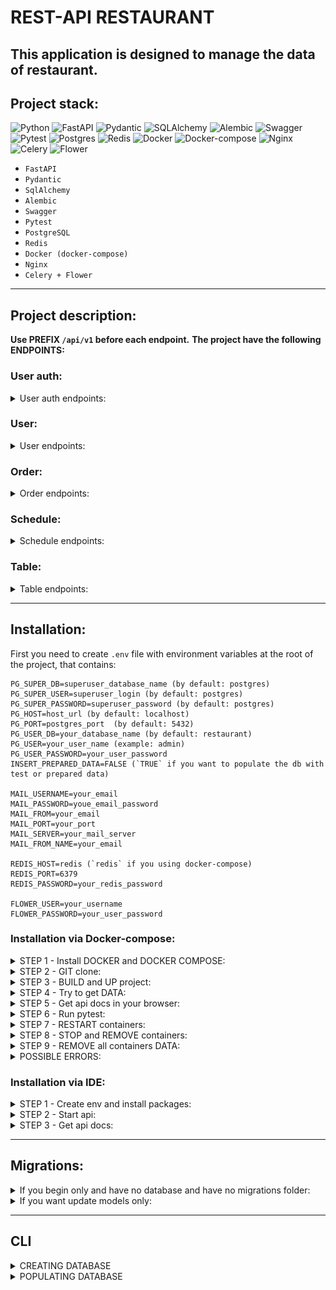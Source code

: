 # REST-API RESTAURANT

This application is designed to manage the data of restaurant.
---
## Project stack:
![Python](https://img.shields.io/badge/python-3670A0?style=for-the-badge&logo=python&logoColor=ffdd54)
![FastAPI](https://img.shields.io/badge/FastAPI-005571?style=for-the-badge&logo=fastapi)
![Pydantic](https://img.shields.io/badge/Pydantic-ff43a1.svg?style=for-the-badge)
![SQLAlchemy](https://img.shields.io/badge/sqlalchemy-7a1b0c.svg?style=for-the-badge)
![Alembic](https://img.shields.io/badge/alembic-1E5945.svg?style=for-the-badge)
![Swagger](https://img.shields.io/badge/-Swagger-%23Clojure?style=for-the-badge&logo=swagger&logoColor=white)
![Pytest](https://img.shields.io/badge/pytest-003153.svg?style=for-the-badge&logo=pytest&logoColor=gray)
![Postgres](https://img.shields.io/badge/postgres-%23316192.svg?style=for-the-badge&logo=postgresql&logoColor=white)
![Redis](https://img.shields.io/badge/redis-%23DD0031.svg?style=for-the-badge&logo=redis&logoColor=white)
![Docker](https://img.shields.io/badge/docker-%230db7ed.svg?style=for-the-badge&logo=docker&logoColor=white)
![Docker-compose](https://img.shields.io/badge/docker--compose-6495ED.svg?style=for-the-badge&logo=docker&logoColor=white)
![Nginx](https://img.shields.io/badge/nginx-%23009639.svg?style=for-the-badge&logo=nginx&logoColor=white)
![Celery](https://img.shields.io/badge/Celery-%2300C7B7.svg?style=for-the-badge&logo=Celery)
![Flower](https://img.shields.io/badge/F-Flower-green.svg?style=for-the-badge&logo=Celery)

- `FastAPI`
- `Pydantic`
- `SqlAlchemy`
- `Alembic`
- `Swagger`
- `Pytest`
- `PostgreSQL`
- `Redis`
- `Docker (docker-compose)`
- `Nginx`
- `Celery + Flower`
---
## Project description:
**Use PREFIX `/api/v1` before each endpoint.**
**The project have the following ENDPOINTS:**
### User auth:
<details>
<summary>User auth endpoints:</summary>

1) `GET` `/users/auth/me/` - Get current user info.
    <details>
    <summary>Description:</summary>
   
    **Returns** current user info.
    Available to all **confirmed users.**
    ```json
        {
         "username": "string",
         "email": "user@example.com",
         "phone": "505050505",
         "role": "superuser",
         "id": 0,
         "status": "confirmed"
        }
    ```
    </details>


2) `GET` `/users/auth/confirm-email/{sign}/` - Confirm email address.
    <details>
    <summary>Description:</summary>
   
    **Confirms** user's email.
    **Accessible to all.**
    `sign`: it is encoded user data, such as a username.
    ```json
    {
      "message": "E-mail has been successfully confirmed."
    }
    ```
    </details>


3) `GET` `/users/auth/reset-password/{sign}/` - Reset user's password.
    <details>
    <summary>Description:</summary>
   
    **Resets** user's password.
    Available to all **confirmed** users.
    `sign`: it is encoded user data, such as a username.
    ```json
    {
      "message": "A password reset email has been sent to your email"
    }
    ```
    </details>


4) `POST` `/token` - Get user token via login.
    <details>
    <summary>Description:</summary>
   
    **Gets** user token by entering your username and password.
    **Accessible to all.**
    ```json
    {
      "access_token": "string",
      "token_type": "string"
    }
    ```
    </details>


5) `POST` `/users/auth/register` - Register a new user.
    <details>
    <summary>Description:</summary>
   
    **Gets** new user data and saves it into db.
    **Accessible to all.**
    ```json
    {
      "username": "string",
      "email": "user@example.com",
      "phone": "661880805607310",
      "role": "superuser",
      "password": "stringst"
    }
    ```
    </details>


6) `POST` `/users/auth/confirm-reset-password/{sign}` - Confirm new user's password.
    <details>
    <summary>Description:</summary>
   
    **Gets** the user's new password and saves it in the database.
    **Accessible to all.**
    `sign`: it is encoded user data, such as a username.
    ```json
    {
      "password": "stringst",
      "password_confirm": "stringst"
    }
    ```
    </details>

</details>


### User:
<details>
<summary>User endpoints:</summary>

1) `GET` `/users/` - Get all users by parameters.
    <details>
    <summary>Description:</summary>
   
    **Returns** all users from db by parameters.
    Only available to **superuser**.

    Query params:
    - **phone**
    - **status** (`confirmed` or `unconfirmed`)

    ```json
    [
      {
        "username": "string",
        "email": "user@example.com",
        "phone": "918426795719187",
        "role": "superuser",
        "id": 0,
        "status": "confirmed"
      }
    ]
    ```
    </details>


2) `GET` `/users/{user_id}` - Get user by user id.
    <details>
    <summary>Description:</summary>
   
    **Returns** user from db by user id.
    Only available to **superuser**.

    ```json
    [
      {
        "username": "string",
        "email": "user@example.com",
        "phone": "918426795719187",
        "role": "superuser",
        "id": 0,
        "status": "confirmed"
      }
    ]
    ```
    </details>


3) `DELETE` `/users/{user_id}` - Delete user by user id.
    <details>
    <summary>Description:</summary>
   
    **Deletes** user from db by user id.
    Only available to **superuser**.

    ```json
    {
      "message": "user with id=1 was successfully deleted."
    }
    ```
    </details>


4) `PATCH` `/users/{user_id}` - Patch user by user id.
    <details>
    <summary>Description:</summary>
   
    **Updates** user from db by user id.
    Only available to **superuser**.

    ```json
    {
      "username": "some_username",
      "email": "user@example.com",
      "phone": "123456789",
      "role": "client",
      "status": "unconfirmed"
    }
    ```
    </details>


5) `POST` `/users/create` - Post user by user id.
    <details>
    <summary>Description:</summary>
   
    **Adds** new user into db.
    Only available to **superuser**.

    ```json
    {
      "username": "some_username",
      "email": "user@example.com",
      "phone": "123456789",
      "role": "client",
      "password": "some_strong_password"
    }
    ```
    </details>

</details>


### Order:
<details>
<summary>Order endpoints:</summary>

1) `GET` `/orders/` - Get all orders by parameters.
    <details>
    <summary>Description:</summary>
   
    **Returns** all orders from db by **parameters**.
    Available to all **confirmed users**.

    **Non-superuser behavior:**
    It will only find orders associated with the user id, else return empty list.

    Query params:
    - **start_datetime** (start booking date or datetime)
    - **end_datetime** (end booking date or datetime)
    - **status** (`confirmed` or `unconfirmed`)
    - **cost** (Less or equal)
    - **user_id**
    - **tables** (list of table ids)

    ```json
    [
      {
        "start_datetime": "2022-08-23T06:51",
        "end_datetime": "2022-08-23T07:51",
        "user_id": 1,
        "id": 0,
        "status": "processing",
        "cost": 0,
        "tables": [
          {
            "type": "standard",
            "number_of_seats": 1,
            "price_per_hour": 0,
            "id": 1
          }
        ]
      }
    ]
    ```
    </details>


2) `GET` `/orders/{order_id}` - Get order by order id.
    <details>
    <summary>Description:</summary>
   
    **Returns** order from db by **order id**.
    Available to all **confirmed users**.
    
    **Non-superuser behavior**:
    It will return the order only if the order is associated with this user, else return None.

    ```json
    {
      "start_datetime": "2022-08-23T06:51",
      "end_datetime": "2022-08-23T07:51",
      "user_id": 1,
      "id": 0,
      "status": "processing",
      "cost": 0,
      "tables": [
        {
          "type": "standard",
          "number_of_seats": 1,
          "price_per_hour": 0,
          "id": 1
        }
      ]
    }
    ```
    </details>


3) `DELETE` `/orders/{order_id}` - Delete order by order id.
    <details>
    <summary>Description:</summary>
   
    **Deletes** order from db by **order id**.
    Available to all **confirmed users**.
    
    **Non-superuser behavior**:
    It will delete the order only if the order is associated with this user, else raise exception that there is no such order.

    ```json
    {
      "message": "order with id=1 was successfully deleted."
    }
    ```
    </details>


4) `PATCH` `/orders/{order_id}` - Patch order by order id.
    <details>
    <summary>Description:</summary>
   
    **Updates** order from db by order id.
    Available to all **confirmed users**.
    
    **Non-superuser behavior**:
    It will patch the order only if the order is associated with this user, else raise exception that there is no such order.
    
    **Manual validations:**
    - date or datetime objects (comparison start and end values);
    - checks time range within daily schedule;
    - checks free time in the orders.
   
    ```json
    {
      "start_datetime": "2022-08-08T10:00",
      "end_datetime": "2022-08-08T12:59",
      "user_id": 1,
      "status": "confirmed",
      "cost": 5000,
      "add_tables": [
        1,
        2,
        3
      ],
      "delete_tables": [
        4
      ]
    }
    ```
    </details>


5) `POST` `/orders/create` - Add new order.
    <details>
    <summary>Description:</summary>
   
    **Adds** new order into db.
    Available to all **confirmed users**.

    **Manual validations:**
    - date or datetime objects (comparison start and end values);
    - checks time range within daily schedule;
    - checks free time in the orders.

   **Features:**
    - automatically calculates the cost of time when rounded to the nearest hour

    ```json
    {
      "start_datetime": "2022-08-10T08:00",
      "end_datetime": "2022-08-10T14:59",
      "user_id": 1,
      "tables": [
        1,
        2,
        3
      ]
    }
    ```
    </details>

</details>


### Schedule:
<details>
<summary>Schedule endpoints:</summary>

1) `GET` `/schedules/` - Get all schedules by parameters.
    <details>
    <summary>Description:</summary>
   
    **Returns** all schedules from db by **parameters**.
    Available to all **confirmed users**.

    Query params:
    - **day** (weekday or date)
    - **open_time** (More or equal)
    - **close_time** (Less or equal)
    - **break_start_time** (More or equal)
    - **break_end_time** (Less or equal)

    ```json
    [
      {
        "day": "Monday",
        "open_time": "06:00",
        "close_time": "22:00",
        "break_start_time": "13:00",
        "break_end_time": "13:59",
        "id": 0
      }
    ]
    ```
    </details>


2) `GET` `/schedules/{schedule_id}` - Get schedule by schedule id.
    <details>
    <summary>Description:</summary>
   
    **Returns** schedule from db by **schedule id**.
    Available to all **confirmed users**.

    ```json
    {
        "day": "Monday",
        "open_time": "06:00",
        "close_time": "22:00",
        "break_start_time": "13:00",
        "break_end_time": "13:59",
        "id": 0
    }
    ```
    </details>


3) `DELETE` `/schedules/{schedule_id}` - Delete order by order id.
    <details>
    <summary>Description:</summary>
   
    **Deletes** schedule from db by **schedule id**.
    Only available to **superuser or admin.**

    ```json
    {
      "message": "schedule with id=1 was successfully deleted."
    }
    ```
    </details>


4) `PATCH` `/schedules/{schedule_id}` - Patch schedule by schedule id.
    <details>
    <summary>Description:</summary>
   
    **Updates** schedule from db by **schedule id**.
    Only available to **superuser or admin.**
    
    **Manual validations:**
    - date or datetime objects (comparison open and close values);
   
    ```json
    {
      "day": "Monday",
      "open_time": "08:00",
      "close_time": "22:00",
      "break_start_time": "13:00",
      "break_end_time": "14:00"
    }
    ```
    </details>


5) `POST` `/schedules/create` - Add new schedule.
    <details>
    <summary>Description:</summary>
   
    **Adds** new schedule into db.
    Only available to **superuser or admin.**

    **Manual validations:**
    - date or datetime objects (comparison start and end values);

    ```json
    {
      "day": "2022-12-25",
      "open_time": "10:00",
      "close_time": "23:00",
      "break_start_time": "14:00",
      "break_end_time": "15:00"
    }
    ```
    </details>

</details>


### Table:
<details>
<summary>Table endpoints:</summary>

1) `GET` `/tables/` - Get all tables by parameters.
    <details>
    <summary>Description:</summary>
   
    **Returns** all tables from db by **parameters**.
    Available to all **confirmed users.**

    **Non-superuser behavior:**
    Instead of a nested full order data, it will only return the start and end datetime.

    Query params:
    - **type** (`standard`, `private`, `vip_room`)
    - **number_of_seats** (Less or equal)
    - **price_per_hour** (Less or equal)
    - **start_datetime** (Start booking date or datetime)
    - **end_datetime** (End booking date or datetime)

    ```json
    [
      {
        "type": "standard",
        "number_of_seats": 1,
        "price_per_hour": 0,
        "id": 1,
        "orders": [
          {
            "start_datetime": "2022-08-23T06:51",
            "end_datetime": "2022-08-23T07:51",
            "user_id": 1,
            "id": 1,
            "status": "processing",
            "cost": 0
          }
        ]
      }
    ]
    ```
    </details>


2) `GET` `/tables/{table_id}` - Get table by table id.
    <details>
    <summary>Description:</summary>
   
    **Returns** table from db by **table id**.
    Available to all **confirmed users.**
    
    **Non-superuser behavior:**
    Instead of a nested full order data, it will only return the start and end datetime.
    ```json
    {
      "type": "standard",
      "number_of_seats": 1,
      "price_per_hour": 0,
      "id": 1,
      "orders": [
        {
          "start_datetime": "2022-08-23T06:51",
          "end_datetime": "2022-08-23T07:51",
          "user_id": 1,
          "id": 1,
          "status": "processing",
          "cost": 0
        }
      ]
    }
    ```
    </details>


3) `DELETE` `/tables/{table_id}` - Delete table by table id.
    <details>
    <summary>Description:</summary>
   
    **Deletes** table from db by **table id**.
    Only available to **superuser or admin.**

    ```json
    {
      "message": "table with id=1 was successfully deleted."
    }
    ```
    </details>


4) `PATCH` `/tables/{table_id}` - Patch table by table id.
    <details>
    <summary>Description:</summary>
   
    **Updates** table from db by **table id**.
    Only available to **superuser or admin.**
     
    ```json
    {
      "type": "standard",
      "number_of_seats": 4,
      "price_per_hour": 5000
    }
    ```
    </details>


5) `POST` `/tables/create` - Add new table.
    <details>
    <summary>Description:</summary>
   
    **Adds** new table into db.
    Only available to **superuser or admin.**

    ```json
    {
      "type": "private",
      "number_of_seats": 2,
      "price_per_hour": 5000
    }
    ```
    </details>

</details>

---


## Installation:
First you need to create `.env` file with environment variables at the root of the project, that contains:
```
PG_SUPER_DB=superuser_database_name (by default: postgres)
PG_SUPER_USER=superuser_login (by default: postgres)
PG_SUPER_PASSWORD=superuser_password (by default: postgres)
PG_HOST=host_url (by default: localhost)
PG_PORT=postgres_port  (by default: 5432)
PG_USER_DB=your_database_name (by default: restaurant)
PG_USER=your_user_name (example: admin)
PG_USER_PASSWORD=your_user_password
INSERT_PREPARED_DATA=FALSE (`TRUE` if you want to populate the db with test or prepared data)

MAIL_USERNAME=your_email
MAIL_PASSWORD=youe_email_password
MAIL_FROM=your_email
MAIL_PORT=your_port
MAIL_SERVER=your_mail_server
MAIL_FROM_NAME=your_email

REDIS_HOST=redis (`redis` if you using docker-compose)
REDIS_PORT=6379
REDIS_PASSWORD=your_redis_password

FLOWER_USER=your_username
FLOWER_PASSWORD=your_user_password
```

### Installation via Docker-compose:

<details>
<summary>STEP 1 - Install DOCKER and DOCKER COMPOSE:</summary>

**For the beginning install `docker` and `docker compose` on your machine:**
1) **[docker](https://docs.docker.com/engine/install/ubuntu/)**
2) **[docker-compose](https://docs.docker.com/compose/install/)**
3) **P.S.: Depending on the version use:**
    ```commandline
    docker compose
    ```
   Or
    ```commandline
    docker-compose
    ```
</details>

<details>
<summary>STEP 2 - GIT clone:</summary>

1) **Then `git clone` this project in your folder.**
2) **And go to the `manage` directory where are `.sh` scripts are located.**
</details>

<details>
<summary>STEP 3 - BUILD and UP project:</summary>

**Use following command:**
- production container:
   ```commandline
   bash start.sh
   ```
- or if you want to build development container:
   ```commandline
   bash start.sh --dev
   ```
</details>

<details>
<summary>STEP 4 - Try to get DATA:</summary>

```commandline
curl http://0.0.0.0:8080/api/v1/orders/
```
After the request, you should get something like that: `{"detail":"Not authenticated"}`.
That means it's all right.

</details>

<details>
<summary>STEP 5 - Get api docs in your browser:</summary>

- **[http://0.0.0.0:8080/api/v1/docs](http://0.0.0.0:8080/api/v1/docs)**

OR

- **[http://0.0.0.0:8080/api/v1/redoc](http://0.0.0.0:8080/api/v1/redoc)**

After you got swagger docs, you can log in.

![swagger-docs](screenshots/swagger_authorize.png)

If you set `INSERT_PREPARED_DATA` to `TRUE`, just enter following data:
1) see work as superuser:
    ```
    username: superuser
    password: 12345678
    ```
2) see work as admin:
    ```
    username: admin
    password: 0123456789
    ```
3) see work as an authorized and confirmed client
    ```
    username: client1
    password: 147852369
    ```
4) see work as an authorized and unconfirmed client
    ```
    username: client2
    password: 1478523690
    ```
![swagger-authorize](screenshots/swagger_authorize_2.png)

You can also see the flower dashboard. 
For this just follow the link **[http://0.0.0.0:8080/flower/](http://0.0.0.0:8080/flower/)**.
If you set `FLOWER_USER` and `FLOWER_PASSWORD` before, you will need them now.

![flower_dashboard](screenshots/flower_dashboard.png)

</details>

<details>
<summary>STEP 6 - Run pytest:</summary>

**If you use development mode, you can run pytest:**
- First, enter to the container:
    ```commandline
    docker exec -it restaurant-backend-dev bash
    ```
- Second, run `pytest` command:
    ```bash
    cd tests/ && python -m pytest
    ```
</details>

<details>
<summary>STEP 7 - RESTART containers:</summary>

- to restart the containers:
   ```commandline
   bash restart.sh
   ```
- if you have previously run a development container:
   ```commandline
   bash restart.sh --dev
   ```
</details>

<details>
<summary>STEP 8 - STOP and REMOVE containers:</summary>

- to stop and remove the containers:
   ```commandline
   bash stop.sh
   ```
- if you have previously run a development container:
   ```commandline
   bash stop.sh --dev
   ```
</details>

<details>
<summary>STEP 9 - REMOVE all containers DATA:</summary>

- to remove all containers data:
   ```commandline
   bash remove.sh
   ```
- if you have previously run a development container:
   ```commandline
   bash remove.sh --dev
   ```
</details>

<details>
<summary>POSSIBLE ERRORS:</summary>

- **if you get `postgres` warnings after app started,
then you should probably change outer port for `postgres` in `docker-compose.yml`:**
    ```yaml
    ports:
      - '5432:5432'
    ```
   *change to ↓*
    ```yaml
    ports:
      - '5632:5432'
    ```
- **if you got something like this:**
   ```commandline
   Got permission denied while trying to connect to the Docker daemon socket at unix:///var/run/docker.sock:...
   ```
   *Use:*
   ```commandline
   sudo chmod 666 /var/run/docker.sock
   ```
- **if you use ubuntu, then you will probably have a problems with psycopg2.
So install this:**
    ```commandline
    sudo apt-get install libpq-dev
    ```
</details>

### Installation via IDE:

<details>
<summary>STEP 1 - Create env and install packages:</summary>

1) First, install **[poetry](https://python-poetry.org/docs/#installation)**:
    ```commandline
    pip install poetry
    ```
2) ```commandline
   poetry shell
   ```
3) ```commandline
   poetry install
   ```
    Or
   ```commandline
    poetry install --no-dev
   ```
</details>

<details>
<summary>STEP 2 - Start api:</summary>

**Go to the root project directory.**

`Ubuntu` (`Bash`):
```bash
python -m src.db --create_db
```
```bash
cd src/db && alembic upgrade head
```
```bash
uvicorn src.api.app:app --reload
```
</details>

<details>
<summary>STEP 3 - Get api docs:</summary>

**Get docs and data in your browser:**
```
http://localhost/api/v1
```
Or
```
http://127.0.0.1:5000/api/v1
```
Or
```
http://0.0.0.0:5000/api/v1
```
</details>

---
## Migrations:

<details>
<summary>If you begin only and have no database and have no migrations folder:</summary>

`Ubuntu` (`Bash`):
```bash
python -m src.db --create_db
```
```bash
cd src/db && alembic init migrations
```
```bash
alembic revision --autogenerate -m "first_migration"
```
```bash
alembic upgrade head
```
</details>

<details>
<summary>If you want update models only:</summary>

`Ubuntu` (`Bash`):

```bash
alembic revision --autogenerate -m "update_model"
```
```bash
alembic upgrade head
```
</details>

---
## CLI
<details>
<summary>CREATING DATABASE</summary>

**Simple command line interface, that:**

1) allows you to create db:
   ``` commandline
   python -m src.db --create_db
   ```
2) allows you to drop db:
   ``` commandline
   python -m src.db --drop_db
   ```
3) And contains optional arguments:
    - `-d`, `--db_name`, allows assign db name:
   
        ``` commandline
        python -m src.db --drop_db -d your_db_name
        ```

    - `-u`, `--user_name`, allows assign username:
   
        ``` commandline
        python -m src.db --create_db -u your_user_name
        ```
    
    - `-r`, `--role_name`, allows assign role name:
   
        ``` commandline
        python -m src.db --create_db -r your_role_name
        ```
    
    - `-p`, `--user_password`, allows assign user password:
   
        ``` commandline
        python -m src.db --create_db -p your_user_password
        ```
4) Helper:
    ``` commandline
    python -m src.db -h
    ```

**IMPORTANT:** **If the arguments is not specified, it is taken from the env variables or set by default.**
</details>

<details>
<summary>POPULATING DATABASE</summary>

1) Populate the empty database with prepared data.:
   ``` commandline
   python -m src.utils.db_populating --populate_db
   ```
2) Helper:
    ``` commandline
    python -m src.utils.db_populating -h
    ```
</details>